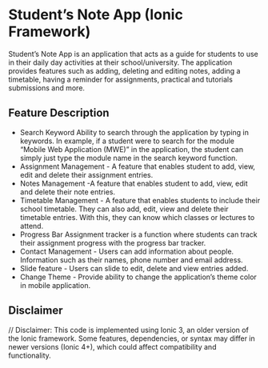 # Student’s Note App (Ionic Framework)
Student’s Note App is an application that acts as a guide for students to use in their daily day activities at their school/university. The application provides features such as adding, deleting and editing notes, adding a timetable, having a reminder for assignments, practical and tutorials submissions and more.

## Feature	Description
- Search Keyword	Ability to search through the application by typing in keywords. In example, if a student were to search for the module “Mobile Web Application (MWE)” in the application, the student can simply just type the module name in the search keyword function.
- Assignment Management - A feature that enables student to add, view, edit and delete their assignment entries.
- Notes	Management -A feature that enables student to add, view, edit and delete their note entries.
- Timetable	Management - A feature that enables students to include their school timetable. They can also add, edit, view and delete their timetable entries. With this, they can know which classes or lectures to attend.
- Progress Bar	Assignment tracker is a function where students can track their assignment progress with the progress bar tracker.
- Contact Management - Users can add information about people. Information such as their names, phone number and email address.
- Slide feature	- Users can slide to edit, delete and view entries added.
- Change Theme - Provide ability to change the application’s theme color in mobile application.

## Disclaimer
// Disclaimer: This code is implemented using Ionic 3, an older version of the Ionic framework. Some features, dependencies, or syntax may differ in newer versions (Ionic 4+), which could affect compatibility and functionality.

